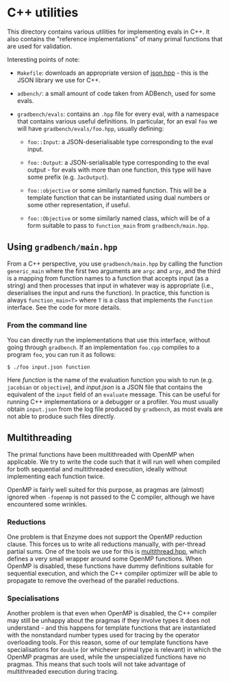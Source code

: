 # C++ utilities

This directory contains various utilities for implementing evals in C++. It also
contains the "reference implementations" of many primal functions that are used
for validation.

Interesting points of note:

- `Makefile`: downloads an appropriate version of
  [json.hpp](https://github.com/nlohmann/json) - this is the JSON library we use
  for C++.

- `adbench/`: a small amount of code taken from ADBench, used for some evals.

- `gradbench/evals`: contains an `.hpp` file for every eval, with a namespace
  that contains various useful definitions. In particular, for an eval `foo` we
  will have `gradbench/evals/foo.hpp`, usually defining:

  - `foo::Input`: a JSON-deserialisable type corresponding to the eval input.

  - `foo::Output`: a JSON-serialisable type corresponding to the eval output -
    for evals with more than one function, this type will have some prefix (e.g.
    `JacOutput`).

  - `foo::objective` or some similarly named function. This will be a template
    function that can be instantiated using dual numbers or some other
    representation, if useful.

  - `foo::Objective` or some similarly named class, which will be of a form
    suitable to pass to `function_main` from `gradbench/main.hpp`.

## Using `gradbench/main.hpp`

From a C++ perspective, you use `gradbench/main.hpp` by calling the function
`generic_main` where the first two arguments are `argc` and `argv`, and the
third is a mapping from function names to a function that accepts input (as a
string) and then processes that input in whatever way is appropriate (i.e.,
deserialises the input and runs the function). In practice, this function is
always `function_main<T>` where `T` is a class that implements the `Function`
interface. See the code for more details.

### From the command line

You can directly run the implementations that use this interface, without going
through `gradbench`. If an implementation `foo.cpp` compiles to a program `foo`,
you can run it as follows:

```
$ ./foo input.json function
```

Here _function_ is the name of the evaluation function you wish to run (e.g.
`jacobian` or `objective`), and _input.json_ is a JSON file that contains the
equivalent of the `input` field of an `evaluate` message. This can be useful for
running C++ implementations or a debugger or a profiler. You must usually obtain
`input.json` from the log file produced by `gradbench`, as most evals are not
able to produce such files directly.

## Multithreading

The primal functions have been multithreaded with OpenMP when applicable. We try
to write the code such that it will run well when compiled for both sequential
and multithreaded execution, ideally without implementing each function twice.

OpenMP is fairly well suited for this purpose, as pragmas are (almost) ignored
when `-fopenmp` is not passed to the C compiler, although we have encountered
some wrinkles.

### Reductions

One problem is that Enzyme does not support the OpenMP reduction clause. This
forces us to write all reductions manually, with per-thread partial sums. One of
the tools we use for this is [multithread.hpp](gradbench/multithread.hpp), which
defines a very small wrapper around some OpenMP functions. When OpenMP is
disabled, these functions have dummy definitions suitable for sequential
execution, and which the C++ compiler optimizer will be able to propagate to
remove the overhead of the parallel reductions.

### Specialisations

Another problem is that even when OpenMP is disabled, the C++ compiler may still
be unhappy about the pragmas if they involve types it does not understand - and
this happens for template functions that are instantiated with the nonstandard
number types used for tracing by the operator overloading tools. For this
reason, some of our template functions have specialisations for `double` (or
whichever primal type is relevant) in which the OpenMP pragmas are used, while
the unspecialized functions have no pragmas. This means that such tools will not
take advantage of multithreaded execution during tracing.
